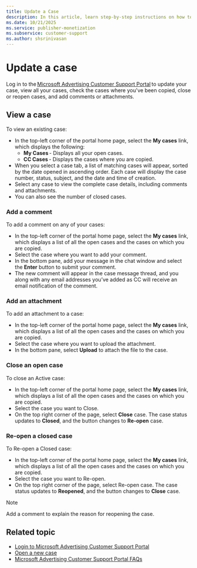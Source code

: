 ```yaml
---
title: Update a Case
description: In this article, learn step-by-step instructions on how to update a case in Microsoft Advertising Customer Support Portal.
ms.date: 10/21/2025
ms.service: publisher-monetization
ms.subservice: customer-support
ms.author: shsrinivasan
---
```


# Update a case

Log in to the [Microsoft Advertising Customer Support Portal](https://support.ads.microsoft.com) to update your case, view all your cases, check the cases where you've been copied, close or reopen cases, and add comments or attachments. 

## View a case

To view an existing case: 
- In the top-left corner of the portal home page, select the **My cases** link, which displays the following:
    - **My Cases** - Displays all your open cases. 
    - **CC Cases** - Displays the cases where you are copied. 
- When you select a case tab, a list of matching cases will appear, sorted by the date opened in ascending order. Each case will display the case number, status, subject, and the date and time of creation. 
- Select any case to view the complete case details, including comments and attachments. 
- You can also see the number of closed cases. 

### Add a comment 

To add a comment on any of your cases: 

- In the top-left corner of the portal home page, select the **My cases** link, which displays a list of all the open cases and the cases on which you are copied. 
- Select the case where you want to add your comment. 
- In the bottom pane, add your message in the chat window and select the **Enter** button to submit your comment. 
- The new comment will appear in the case message thread, and you along with any email addresses you’ve added as CC will receive an email notification of the comment. 

### Add an attachment 
To add an attachment to a case: 

- In the top-left corner of the portal home page, select the **My cases** link, which displays a list of all the open cases and the cases on which you are copied. 
- Select the case where you want to upload the attachment. 
- In the bottom pane, select **Upload** to attach the file to the case. 

### Close an open case 

To close an Active case:  

- In the top-left corner of the portal home page, select the **My cases** link, which displays a list of all the open cases and the cases on which you are copied. 
- Select the case you want to Close. 
- On the top right corner of the page, select **Close** case. The case status updates to **Closed**, and the button changes to **Re-open** case. 

### Re-open a closed case 

To Re-open a Closed case:  

- In the top-left corner of the portal home page, select the **My cases** link, which displays a list of all the open cases and the cases on which you are copied. 
- Select the case you want to Re-open. 
- On the top right corner of the page, select Re-open case. The case status updates to **Reopened**, and the button changes to **Close** case. 
> [!NOTE] 
> Add a comment to explain the reason for reopening the case. 



<!--

 <!---:::image type="content" source="media/xcs-i.png" alt-text="Screenshot of the tabs on the home page.":::
 :::image type="content" source="media/xcs-case-edit-1.png" alt-text="Screenshot of the tabs on the home page.":::

- **My Cases** - Displays all your open cases.
- **CC Cases** - Displays the cases on which you're copied.
- **Closed Cases** - Displays all your closed cases.

When you click one of the case tabs, a list of matching cases appears, sorted by the date opened in ascending order. The support category,
subject, status, and date opened is displayed for each case. Click on the case to view the complete case details, including comments and
attachments.

## Add a comment

Go to the case in the portal, type your comment in the comment box, and click **Comment**. The new comment appears in the case message thread, and you (and any addresses you have included as cc email addresses) will receive an email confirmation of the comment.

## Add an attachment

Go to the case in the portal, and click **Upload Files** to select your attachment or drag and drop them into that area. After the file has been added, refresh the page for the attachment to appear in the attachment list in the right column.

 <!---:::image type="content" source="media/xcs-j.png" alt-text="Screenshot of the Attachment screen.":::
 :::image type="content" source="media/xcs-case-edit-2.png" alt-text="Screenshot of the Attachment screen.":::

## Edit an open case

Go to any open case view (My Cases, CC Cases) in the portal, and click the **down-arrow** to the right. The case edit view will appear, where you can make the updates and add/remove cc'ed emails. Once done, click **Save**.

 <!---:::image type="content" source="media/xcs-k.png" alt-text="Screenshot of the Open case view.":::
 :::image type="content" source="media/xcs-case-edit-3.png" alt-text="Screenshot of the Open case view.":::

## Close an open case

Go to the case in the portal and click **Close Case**.

 <!---:::image type="content" source="media/xcs-l.png" alt-text="Screenshot of the Close case view.":::
 :::image type="content" source="media/xcs-case-edit-4.png" alt-text="Screenshot of the Close case view.":::

The status in the case header changes to "Closed" and the button changes to read **Re-Open Case**.

## Re-open a closed case

Go to the case in the portal and click **Re-Open Case** in the right column.

 <!---:::image type="content" source="media/xcs-m.png" alt-text="Screenshot of the Re-Open case view.":::
 :::image type="content" source="media/xcs-case-edit-5.png" alt-text="Screenshot of the Re-Open case view.":::

The status in the case header changes to "Open" and the button changes to read **Close Case**. It's a good idea to add a comment explaining why you're re-opening the case.  

> [!NOTE]
> If you comment on a closed case, it will be re-opened automatically.--->

## Related topic

- [Login to Microsoft Advertising Customer Support Portal](xcs-logging-in-to-the-customer-support-portal.md)
- [Open a new case](xcs-opening-a-new-case.md)
- [Microsoft Advertising Customer Support Portal FAQs](xcs-customer-support-portal-faqs.md)

